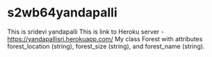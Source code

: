 # s2wb64yandapalli
This is sridevi yandapalli
This is link to Heroku server - https://yandapallisri.herokuapp.com/
My class Forest with attributes forest_location (string), forest_size (string), and forest_name (string).
